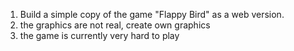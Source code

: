 1. Build a simple copy of the game "Flappy Bird" as a web version.
2. the graphics are not real, create own graphics
3. the game is currently very hard to play
